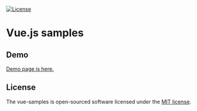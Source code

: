 [![License](https://img.shields.io/badge/License-MIT-blue.svg)](https://raw.githubusercontent.com/mozq/vue-samples/master/LICENSE.txt)

# Vue.js samples

## Demo

[Demo page is here.](https://mozq.github.io/vue-samples/)


## License

The vue-samples is open-sourced software licensed under the [MIT license](https://raw.githubusercontent.com/mozq/vue-samples/master/LICENSE.txt).
